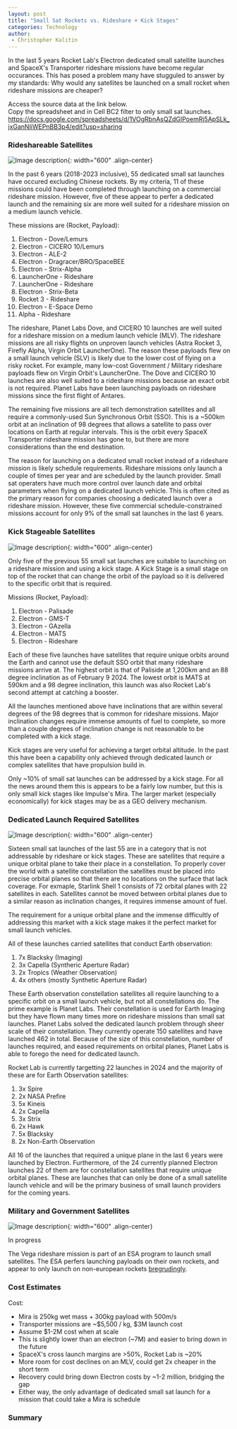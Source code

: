 ```yaml
---
layout: post
title: "Small Sat Rockets vs. Rideshare + Kick Stages"
categories: Technology
author:
 - Christopher Kalitin
---
```


In the last 5 years Rocket Lab's Electron dedicated small satellite launches and SpaceX's Transporter rideshare missions have become regular occurances. This has posed a problem many have stugguled to answer by my standards: Why would any satellites be launched on a small rocket when rideshare missions are cheaper?

Access the source data at the link below.  
Copy the spreadsheet and in Cell BC2 filter to only small sat launches.  
<a href="https://docs.google.com/spreadsheets/d/1VOgRbnAsQZdGIPoemRj5ApSLk_jxGanNliWEPnBB3p4/edit?usp=sharing">https://docs.google.com/spreadsheets/d/1VOgRbnAsQZdGIPoemRj5ApSLk_jxGanNliWEPnBB3p4/edit?usp=sharing</a>

### <b>Rideshareable Satellites</b>
![Image description]({{site.url}}/assets/images/2024-02-10/Small-Sat-Missions-Addressable-By-Rideshare.png){: width="600" .align-center}

In the past 6 years (2018-2023 inclusive), 55 dedicated small sat launches have occured excluding Chinese rockets. By my criteria, 11 of these missions could have been completed through launching on a commercial rideshare mission. However, five of these appear to perfer a dedicated launch and the remaining six are more well suited for a rideshare mission on a medium launch vehicle.

These missions are (Rocket, Payload):
1. Electron - Dove/Lemurs
2. Electron - CICERO 10/Lemurs
3. Electron - ALE-2
4. Electron - Dragracer/BRO/SpaceBEE
5. Electron - Strix-Alpha
6. LauncherOne - Rideshare
7. LauncherOne - Rideshare
8. Electron - Strix-Beta
9. Rocket 3 - Rideshare
10. Electron - E-Space Demo
11. Alpha - Rideshare

The rideshare, Planet Labs Dove, and CICERO 10 launches are well suited for a rideshare mission on a medium launch vehicle (MLV). The rideshare missions are all risky flights on unproven launch vehicles (Astra Rocket 3, Firefly Alpha, Virgin Orbit LauncherOne). The reason these payloads flew on a small launch vehicle (SLV) is likely due to the lower cost of flying on a risky rocket. For example, many low-cost Government / Military rideshare payloads flew on Virgin Orbit's LauncherOne. The Dove and CICERO 10 launches are also well suited to a rideshare missions because an exact orbit is not required. Planet Labs have been launching payloads on rideshare missions since the first flight of Antares.

The remaining five missions are all tech demonstration satellites and all require a commonly-used Sun Synchronous Orbit (SSO). This is a ~500km orbit at an inclination of 98 degrees that allows a satellite to pass over locations on Earth at regular intervals. This is the orbit every SpaceX Transporter rideshare mission has gone to, but there are more considerations than the end destination.

The reason for launching on a dedicated small rocket instead of a rideshare mission is likely schedule requirements. Rideshare missions only launch a couple of times per year and are scheduled by the launch provider. Small sat operaters have much more control over launch date and orbital parameters when flying on a dedicated launch vehicle. This is often cited as the primary reason for companies choosing a dedicated launch over a rideshare mission. However, these five commercial schedule-constrained missions account for only 9% of the small sat launches in the last 6 years.

### <b>Kick Stageable Satellites</b>
![Image description]({{site.url}}/assets/images/2024-02-10/Small-Sat-Missions-Addressable-By-Launch-Types.png){: width="600" .align-center}

Only five of the previous 55 small sat launches are suitable to launching on a rideshare mission and using a kick stage. A Kick Stage is a small stage on top of the rocket that can change the orbit of the payload so it is delivered to the specific orbit that is required.

Missions (Rocket, Payload):
1. Electron - Palisade
1. Electron - GMS-T
1. Electron - GAzella
1. Electron - MATS
1. Electron - Rideshare

Each of these five launches have satellites that require unique orbits around the Earth and cannot use the default SSO orbit that many rideshare missions arrive at. The highest orbit is that of Paliside at 1,200km and an 88 degree inclination as of February 9 2024. The lowest orbit is MATS at 590km and a 98 degree inclination, this launch was also Rocket Lab's second attempt at catching a booster.

All the launches mentioned above have inclinations that are within several degrees of the 98 degrees that is common for rideshare missions. Major inclination changes require immense amounts of fuel to complete, so more than a couple degrees of inclination change is not reasonable to be completed with a kick stage.

Kick stages are very useful for achieving a target orbital altitude. In the past this have been a capability only achieved through dedicated launch or complex satellites that have propulsion build in. 

Only ~10% of small sat launches can be addressed by a kick stage. For all the news around them this is appears to be a fairly low number, but this is only small kick stages like Impulse's Mira. The larger market (especially economically) for kick stages may be as a GEO delivery mechanism.

### <b>Dedicated Launch Required Satellites</b>
![Image description]({{site.url}}/assets/images/2024-02-10/Small-Sat-Types.png){: width="600" .align-center}

Sixteen small sat launches of the last 55 are in a category that is not addressable by rideshare or kick stages. These are satellites that require a unique orbital plane to take their place in a constellation. To properly cover the world with a satellite constellation the satellites must be placed into precise orbital planes so that there are no locations on the surface that lack coverage. For exmaple, Starlink Shell 1 consists of 72 orbital planes with 22 satellites in each. Satellites cannot be moved between orbital planes due to a similar reason as inclination changes, it requires immense amount of fuel.

The requirement for a unique orbital plane and the immense difficultly of addressing this market with a kick stage makes it the perfect market for small launch vehicles.

All of these launches carried satellites that conduct Earth observation:
1. 7x Blacksky (Imaging)
2. 3x Capella (Syntheric Aperture Radar)
3. 2x Tropics (Weather Observation)
4. 4x others (mostly Synthetic Aperture Radar)

These Earth observation constellation satellites all require launching to a specific orbit on a small launch vehicle, but not all constellations do. The prime example is Planet Labs. Their constellation is used for Earth Imaging but they have flown many times more on rideshare missions than small sat launches. Planet Labs solved the dedicated launch problem through sheer scale of their constellation. They currently operate 150 satellites and have launched 462 in total. Because of the size of this constellation, number of launches required, and eased requirements on orbital planes, Planet Labs is able to forego the need for dedicated launch.

Rocket Lab is currently targetting 22 launches in 2024 and the majority of these are for Earth Observation satellites:
1. 3x Spire
2. 2x NASA Prefire
3. 5x Kineis
4. 2x Capella
5. 3x Strix
6. 2x Hawk
7. 5x Blacksky
8. 2x Non-Earth Observation

All 16 of the launches that required a unique plane in the last 6 years were launched by Electron. Furthermore, of the 24 currently planned Electron launches 22 of them are for constellation satellites that require unique orbital planes. These are launches that can only be done of a small satellite launch vehicle and will be the primary business of small launch providers for the coming years.

### <b>Military and Government Satellites</b>
![Image description]({{site.url}}/assets/images/2024-02-10/Small-Sat-Operator-Types.png){: width="600" .align-center}

In progress

The Vega rideshare mission is part of an ESA program to launch small satellites. The ESA perfers launching payloads on their own rockets, and appear to only launch on non-european rockets <a href="https://spacenews.com/europe-considers-launching-copernicus-satellite-on-falcon-9/">bregrudingly</a>. 

### <b>Cost Estimates</b>

Cost:
* Mira is 250kg wet mass + 300kg payload with 500m/s
* Transporter missions are ~$5,500 / kg, $3M launch cost
* Assume $1-2M cost when at scale
* This is slightly lower than an electron (~7M) and easier to bring down in the future
* SpaceX's cross launch margins are >50%, Rocket Lab is ~20%
* More room for cost declines on an MLV, could get 2x cheaper in the short term
* Recovery could bring down Electron costs by ~1-2 million, bridging the gap
* Either way, the only advantage of dedicated small sat launch for a mission that could take a Mira is schedule

### <b>Summary</b>

